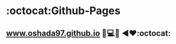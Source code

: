# :octocat:Github-Pages  
## www.oshada97.github.io :bust_in_silhouette::computer::iphone: :arrow_backward::heart::octocat:
